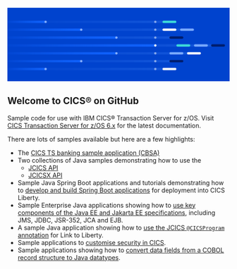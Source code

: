 ![](https://raw.githubusercontent.com/cicsdev/.github/main/profile/ibm-cics-on-github-lead-banner.svg)

## Welcome to CICS® on GitHub

Sample code for use with IBM CICS® Transaction Server for z/OS. Visit [CICS Transaction Server for z/OS 6.x](https://www.ibm.com/docs/cics-ts/6.x) for the latest documentation.

There are lots of samples available but here are a few highlights:

- The [CICS TS banking sample application (CBSA)](https://github.com/cicsdev/cics-banking-sample-application-cbsa) 
- Two collections of Java samples demonstrating how to use the
  * [JCICS API](https://github.com/cicsdev/cics-java-jcics-samples)
  * [JCICSX API](https://github.com/cicsdev/cics-java-jcicsx-samples)
- Sample Java Spring Boot applications and tutorials demonstrating how to [develop and build Spring Boot applications](https://github.com/search?q=topic%3Aspring-boot+org%3Acicsdev+archived%3Afalse&type=repositories) for deployment into CICS Liberty.
- Sample Enterprise Java applications showing how to [use key components of the Java EE and Jakarta EE specifications](https://github.com/search?q=topic%3Ajavaee+org%3Acicsdev+archived%3Afalse&type=repositories), including JMS, JDBC, JSR-352, JCA and EJB. 
- A sample Java application showing how to [use the JCICS `@CICSProgram` annotation](https://github.com/cicsdev/cics-java-liberty-link) for Link to Liberty.
- Sample applications to [customise security in CICS](https://github.com/search?q=topic%3Asecurity+org%3Acicsdev+archived%3Afalse&type=repositories).
- Sample applications showing how to [convert data fields from a COBOL record structure to  Java datatypes](https://github.com/search?q=topic%3Arecord-generator+org%3Acicsdev+archived%3Afalse&type=repositories).
